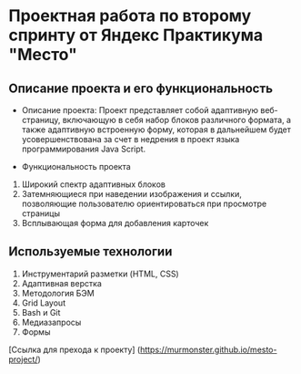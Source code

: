 # Проектная работа по второму спринту от Яндекс Практикума "Место"

## Описание проекта и его функциональность
+ Описание проекта: Проект представляет собой адаптивную веб-страницу, включающую в себя набор блоков различного формата, а также адаптивную встроенную форму, которая в дальнейшем будет усовершенствована за счет в недрения в проект языка программирования Java Script.

+ Функциональность проекта
1. Широкий спектр адаптивных блоков
2. Затемняющиеся при наведении изображения и ссылки, позволяющие пользователю ориентироваться при просмотре страницы
3. Всплывающая форма для добавления карточек

## Используемые технологии
1. Инструментарий разметки (HTML, CSS)
2. Адаптивная верстка
3. Методология БЭМ
4. Grid Layout
5. Bash и Git
6. Медиазапросы
7. Формы

[Ссылка для прехода к проекту] (https://murmonster.github.io/mesto-project/)